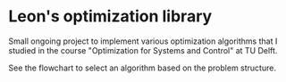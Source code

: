 # Leon's optimization library
Small ongoing project to implement various optimization algorithms that I studied in the course
"Optimization for Systems and Control" at TU Delft.

See the flowchart to select an algorithm based on the problem structure.